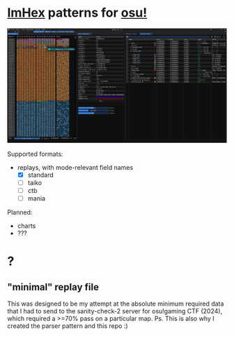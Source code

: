 # [ImHex](https://github.com/WerWolv/ImHex) patterns for [osu!](https://osu.ppy.sh)

![screenshot showing highlighted semantic data](images/demo-replay-full.png)

Supported formats:
- replays, with mode-relevant field names
  - [x] standard
  - [ ] taiko
  - [ ] ctb
  - [ ] mania

Planned:
- charts
- ???

# ?
## "minimal" replay file
This was designed to be my attempt at the absolute minimum required data that I had to send
to the sanity-check-2 server for osu!gaming CTF (2024), which required a >=70% pass on a
particular map. Ps. This is also why I created the parser pattern and this repo :)

